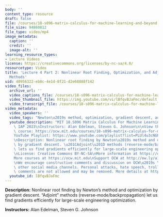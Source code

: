 ```yaml
---
body: ''
content_type: resource
draft: false
file: /courses/18-s096-matrix-calculus-for-machine-learning-and-beyond-january-iap-2023/courses/matrix-calculus-for-machine-learning-and-beyond-iap-2023/ocw_18s096_lecture04-part2_2023jan26_360p_16_9.mp4
file_size: 94860812
file_type: video/mp4
image_metadata:
  caption: ''
  credit: ''
  image-alt: ''
learning_resource_types:
- Lecture Videos
license: https://creativecommons.org/licenses/by-nc-sa/4.0/
resourcetype: Video
title: 'Lecture 4 Part 2: Nonlinear Root Finding, Optimization, and Adjoint Gradient
  Methods'
uid: 40956322-eb8c-4e1d-8f21-d2e60888f142
video_files:
  archive_url: ''
  video_captions_file: /courses/18-s096-matrix-calculus-for-machine-learning-and-beyond-january-iap-2023/1A065H99Yhsv0hU1C-wFftrck9xfhs31f_transcript.webvtt
  video_thumbnail_file: https://img.youtube.com/vi/lBfqvBJaFmc/default.jpg
  video_transcript_file: /courses/18-s096-matrix-calculus-for-machine-learning-and-beyond-january-iap-2023/1A065H99Yhsv0hU1C-wFftrck9xfhs31f_transcript.pdf
video_metadata:
  video_speakers: ''
  video_tags: "Newton\u2019s method, optimization, gradient descent, adjoint methods"
  youtube_description: "MIT 18.S096 Matrix Calculus For Machine Learning And Beyond,\
    \ IAP 2023\nInstructors: Alan Edelman, Steven G. Johnson\n\nView the complete\
    \ course: https://ocw.mit.edu/courses/18-s096-matrix-calculus-for-machine-learning-and-beyond-january-iap-2023/\n\
    YouTube Playlist: https://www.youtube.com/playlist?list=PLUl4u3cNGP62EaLLH92E_VCN4izBKK6OE\n\
    \nDescription: Nonlinear root finding by Newton\u2019s method and optimization\
    \ by gradient descent. \u201CAdjoint\u201D methods (reverse-mode/backpropagation)\
    \ lets us find gradients efficiently for large-scale engineering optimization.\n\
    \nLicense: Creative Commons BY-NC-SA\nMore information at https://ocw.mit.edu/terms\n\
    More courses at https://ocw.mit.edu\nSupport OCW at http://ow.ly/a1If50zVRlQ\n\
    \nWe encourage constructive comments and discussion on OCW\u2019s YouTube and\
    \ other social media channels. Personal attacks, hate speech, trolling, and inappropriate\
    \ comments are not allowed and may be removed. More details at https://ocw.mit.edu/comments."
  youtube_id: lBfqvBJaFmc
---
```

**Description:** Nonlinear root finding by Newton’s method and optimization by gradient descent. “Adjoint” methods (reverse-mode/backpropagation) let us find gradients efficiently for large-scale engineering optimization.

**Instructors:** Alan Edelman, Steven G. Johnson
